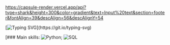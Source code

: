 https://capsule-render.vercel.app/api?type=shark&height=300&color=gradient&text=Input%20text&section=footer&fontAlign=39&descAlign=56&descAlignY=54

[![Typing SVG](https://readme-typing-svg.herokuapp.com?font=Fira+Code&pause=1000&color=7EF73F&width=435&lines=My+name+is+J%C3%BAlio%2C+I'm+37+years+old.;Chemical+analyst.+;+Studying+data+science.)](https://git.io/typing-svg)

[### Main skills: ![Python](https://img.shields.io/badge/Python-14354C?style=for-the-badge&logo=python&logoColor=white); ![SQL](https://img.shields.io/badge/-SQL-0D1117?style=for-the-badge&logo=sql&labelColor=0D1117)&nbsp;

